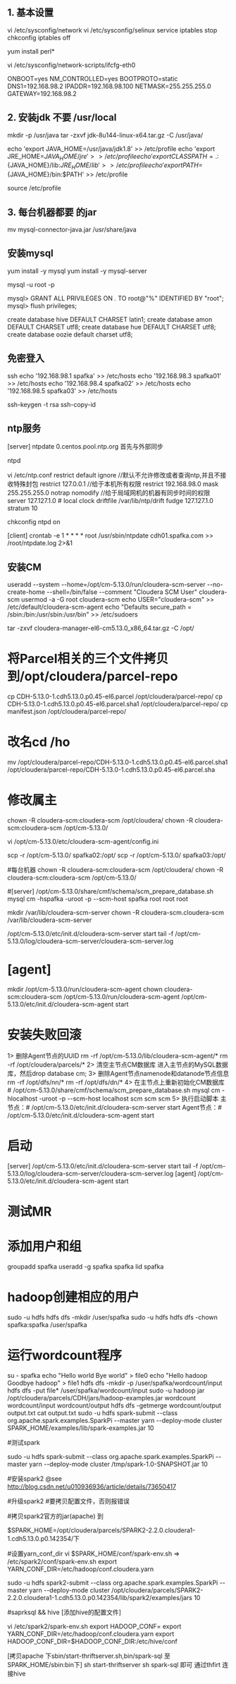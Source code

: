 ## 1. 基本设置
vi /etc/sysconfig/network
vi /etc/sysconfig/selinux 
service iptables stop
chkconfig iptables off

yum install perl* 



vi /etc/sysconfig/network-scripts/ifcfg-eth0 

ONBOOT=yes
NM_CONTROLLED=yes
BOOTPROTO=static
DNS1=192.168.98.2
IPADDR=192.168.98.100
NETMASK=255.255.255.0
GATEWAY=192.168.98.2

## 2. 安装jdk 不要 /usr/local
mkdir -p /usr/java
tar -zxvf jdk-8u144-linux-x64.tar.gz  -C /usr/java/

echo 'export JAVA_HOME=/usr/java/jdk1.8' >> /etc/profile
echo 'export JRE_HOME=${JAVA_HOME}/jre' >> /etc/profile
echo 'export CLASSPATH=.:${JAVA_HOME}/lib:${JRE_HOME}/lib' >> /etc/profile
echo 'export PATH=${JAVA_HOME}/bin:$PATH' >> /etc/profile

source /etc/profile

## 3. 每台机器都要 的jar
mv mysql-connector-java.jar  /usr/share/java

## 安装mysql 
yum install -y mysql
yum install -y mysql-server

mysql -u root -p

 
mysql> GRANT ALL PRIVILEGES ON *.* TO root@"%" IDENTIFIED BY "root";
mysql> flush privileges;

create database hive DEFAULT CHARSET latin1; 
create database amon DEFAULT CHARSET utf8;
create database hue DEFAULT CHARSET utf8;
create database oozie default charset utf8;


## 免密登入
ssh 
echo '192.168.98.1 spafka' >> /etc/hosts 
echo '192.168.98.3  spafka01' >> /etc/hosts
echo '192.168.98.4  spafka02' >> /etc/hosts
echo '192.168.98.5  spafka03' >> /etc/hosts

ssh-keygen -t rsa 
ssh-copy-id 


## ntp服务

[server]
ntpdate 0.centos.pool.ntp.org 首先与外部同步

ntpd 

vi /etc/ntp.conf
restrict default ignore   //默认不允许修改或者查询ntp,并且不接收特殊封包
restrict 127.0.0.1        //给于本机所有权限
restrict 192.168.98.0 mask 255.255.255.0 notrap nomodify  //给于局域网机的机器有同步时间的权限
server 127.127.1.0     # local clock
driftfile /var/lib/ntp/drift
fudge   127.127.1.0 stratum 10


chkconfig ntpd on

[client]
crontab -e 
1 * * * * root /usr/sbin/ntpdate cdh01.spafka.com >> /root/ntpdate.log 2>&1

## 安装CM
useradd --system --home=/opt/cm-5.13.0/run/cloudera-scm-server --no-create-home --shell=/bin/false --comment "Cloudera SCM User" cloudera-scm
usermod -a -G root cloudera-scm
echo USER=\"cloudera-scm\" >> /etc/default/cloudera-scm-agent
echo "Defaults secure_path = /sbin:/bin:/usr/sbin:/usr/bin" >> /etc/sudoers

tar -zxvf cloudera-manager-el6-cm5.13.0_x86_64.tar.gz -C /opt/


# 将Parcel相关的三个文件拷贝到/opt/cloudera/parcel-repo
cp CDH-5.13.0-1.cdh5.13.0.p0.45-el6.parcel /opt/cloudera/parcel-repo/
cp CDH-5.13.0-1.cdh5.13.0.p0.45-el6.parcel.sha1 /opt/cloudera/parcel-repo/
cp manifest.json /opt/cloudera/parcel-repo/
# 改名cd /ho  
mv /opt/cloudera/parcel-repo/CDH-5.13.0-1.cdh5.13.0.p0.45-el6.parcel.sha1 /opt/cloudera/parcel-repo/CDH-5.13.0-1.cdh5.13.0.p0.45-el6.parcel.sha
# 修改属主
chown -R cloudera-scm:cloudera-scm /opt/cloudera/
chown -R cloudera-scm:cloudera-scm /opt/cm-5.13.0/


 

vi /opt/cm-5.13.0/etc/cloudera-scm-agent/config.ini 

scp -r /opt/cm-5.13.0/ spafka02:/opt/ 
scp -r /opt/cm-5.13.0/ spafka03:/opt/ 

#每台机器 
chown -R cloudera-scm:cloudera-scm /opt/cloudera/
chown -R cloudera-scm:cloudera-scm /opt/cm-5.13.0/




#[server]
/opt/cm-5.13.0/share/cmf/schema/scm_prepare_database.sh mysql cm -hspafka -uroot -p --scm-host spafka root root root

mkdir /var/lib/cloudera-scm-server
chown -R cloudera-scm.cloudera-scm /var/lib/cloudera-scm-server

/opt/cm-5.13.0/etc/init.d/cloudera-scm-server start
tail -f /opt/cm-5.13.0/log/cloudera-scm-server/cloudera-scm-server.log
# [agent]
mkdir /opt/cm-5.13.0/run/cloudera-scm-agent
chown cloudera-scm:cloudera-scm /opt/cm-5.13.0/run/cloudera-scm-agent
/opt/cm-5.13.0/etc/init.d/cloudera-scm-agent start


# 安装失败回滚
1> 删除Agent节点的UUID 
       rm -rf /opt/cm-5.13.0/lib/cloudera-scm-agent/*
       rm -rf /opt/cloudera/parcels/*
2>  清空主节点CM数据库
      进入主节点的MySQL数据库，然后drop database cm;
3> 删除Agent节点namenode和datanode节点信息
      rm -rf /opt/dfs/nn/*
      rm -rf /opt/dfs/dn/*
4> 在主节点上重新初始化CM数据库
     # /opt/cm-5.13.0/share/cmf/schema/scm_prepare_database.sh mysql cm -hlocalhost -uroot -p --scm-host localhost scm scm scm
5> 执行启动脚本
     主节点：# /opt/cm-5.13.0/etc/init.d/cloudera-scm-server start
     Agent节点：# /opt/cm-5.13.0/etc/init.d/cloudera-scm-agent start

# 启动
[server]
/opt/cm-5.13.0/etc/init.d/cloudera-scm-server start
tail -f /opt/cm-5.13.0/log/cloudera-scm-server/cloudera-scm-server.log
[agent]
/opt/cm-5.13.0/etc/init.d/cloudera-scm-agent start


# 测试MR 
# 添加用户和组
groupadd spafka
useradd -g spafka spafka
lid spafka

# hadoop创建相应的用户
sudo -u hdfs hdfs dfs -mkdir /user/spafka
sudo -u hdfs hdfs dfs -chown spafka:spafka /user/spafka

# 运行wordcount程序
su - spafka
echo "Hello world Bye world" > file0
echo "Hello hadoop Goodbye hadoop" > file1
hdfs dfs -mkdir -p /user/spafka/wordcount/input
hdfs dfs -put file* /user/spafka/wordcount/input
sudo -u hadoop jar /opt/cloudera/parcels/CDH/jars/hadoop-examples.jar wordcount wordcount/input wordcount/output
hdfs dfs -getmerge wordcount/output output.txt
cat output.txt
sudo -u hdfs spark-submit --class org.apache.spark.examples.SparkPi --master yarn --deploy-mode cluster SPARK_HOME/examples/lib/spark-examples.jar 10

#测试spark

sudo -u hdfs spark-submit --class org.apache.spark.examples.SparkPi --master yarn --deploy-mode cluster /tmp/spark-1.0-SNAPSHOT.jar 10

#安装spark2 @see http://blog.csdn.net/u010936936/article/details/73650417

#升级spark2
#要拷贝配置文件，否则报错误

#拷贝spark2官方的jar(apache) 到 

$SPARK_HOME=/opt/cloudera/parcels/SPARK2-2.2.0.cloudera1-1.cdh5.13.0.p0.142354/下

#设置yarn_conf_dir
vi $SPARK_HOME/conf/spark-env.sh => /etc/spark2/conf/spark-env.sh
export YARN_CONF_DIR=/etc/hadoop/conf.cloudera.yarn

sudo -u hdfs spark2-submit --class org.apache.spark.examples.SparkPi --master yarn --deploy-mode cluster /opt/cloudera/parcels/SPARK2-2.2.0.cloudera1-1.cdh5.13.0.p0.142354/lib/spark2/examples/jars 10

#saprksql && hive
[添加hive的配置文件]

vi /etc/spark2/spark-env.sh
export HADOOP_CONF=
export YARN_CONF_DIR=/etc/hadoop/conf.cloudera.yarn
export HADOOP_CONF_DIR=$HADOOP_CONF_DIR:/etc/hive/conf


[拷贝apache 下sbin/start-thriftserver.sh,bin/spark-sql 至SPARK_HOME/sbin:bin下]
sh start-thriftserver
sh spark-sql
即可 通过thfirt 连接hive


